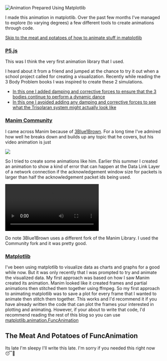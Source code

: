 ![Animation Prepared Using Matplotlib](animation_in_matplotlib/simple_RRT.gif)

I made this animation in matplotlib. Over the past few months I've managed to explore (to varying degrees) a few different tools to create animations through code.

[Skip to the meat and potatoes of how to animate stuff in matplotlib](#the-meat-and-potatoes-of-funcanimation)

### [P5.js](https://p5js.org/)

This was I think the very first animation library that I used.

I heard about it from a friend and jumped at the chance to try it out when a school project called for creating a visualization. Recently while reading the 3 Body Problem books I was inspired to create these 2 simulations.

- [In this one I added damping and corrective forces to ensure that the 3 bodies continue to perform a dynamic dance](../3BodySimulation/3body1.html)
- [In this one I avoided adding any damping and corrective forces to see what the Trisolaran system might actually look like](../3BodySimulation/3body2.html)

### [Manim Community](https://www.manim.community/)

I came across Manim because of [3Blue1Brown](https://www.youtube.com/c/3blue1brown). For a long time I've admired how well he breaks down and builds up any topic that he covers, but his video animation is just 

<a href='https://tenor.com/view/pacha-perfect-emperors-new-groove-very-good-gif-5346522'>

![](https://media.tenor.com/gdjvRr2WymYAAAAC/pacha-perfect.gif)

</a>

So I tried to create some animations like him. Earlier this summer I created an animation to show a kind of error that can happen at the Data Link Layer of a network connection if the acknowledgement window size for packets is larger than half the acknowledgement packet ids being used.

<video src='../DataLinkLayerErrors/Selective_Repeat_Large_Window.mp4' controls></video>

Do note 3Blue1Brown uses a different fork of the Manim Library. I used the Community fork and it was pretty good.

### [Matplotlib](https://matplotlib.org/)

I've been using matplotlib to visualize data as charts and graphs for a good while now. But it was only recently that I was prompted to try and animate the visualized data. My first approach was based on how I saw Manim created its animation. Manim looked like it created frames and partial animations then stitched them together using ffmpeg. So my first approach to animating matplotlib was to save a plot for every frame that I wanted to animate then stitch them together. This works and I'd recommend it if you have already written the code that can plot the frames your interested in plotting and animating. However, if your about to write that code, I'd recommend reading the rest of this blog so you can use [matplotlib.animation.FuncAnimation](https://matplotlib.org/stable/api/_as_gen/matplotlib.animation.FuncAnimation.html#matplotlib.animation.FuncAnimation)

<div id='the-meat-and-potatoes-of-funcanimation'>

## The Meat And Potatoes of FuncAnimation

</div>

Its late I'm sleepy I'll write this late. I'm sorry if you needed this right now 😴🙇
